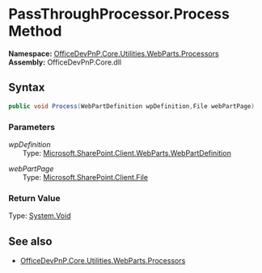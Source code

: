 # PassThroughProcessor.Process Method  
**Namespace:** [OfficeDevPnP.Core.Utilities.WebParts.Processors](OfficeDevPnP.Core.Utilities.WebParts.Processors.md)  
**Assembly:** OfficeDevPnP.Core.dll  
## Syntax
```C#
public void Process(WebPartDefinition wpDefinition,File webPartPage)
```
### Parameters
*wpDefinition*  
&emsp;&emsp;Type: [Microsoft.SharePoint.Client.WebParts.WebPartDefinition](Microsoft.SharePoint.Client.WebParts.WebPartDefinition.md) 
&emsp;&emsp;  
  
*webPartPage*  
&emsp;&emsp;Type: [Microsoft.SharePoint.Client.File](Microsoft.SharePoint.Client.File.md) 
&emsp;&emsp;  
  
### Return Value
Type: [System.Void](System.Void.md  
)
## See also
- [OfficeDevPnP.Core.Utilities.WebParts.Processors](OfficeDevPnP.Core.Utilities.WebParts.Processors.md)
